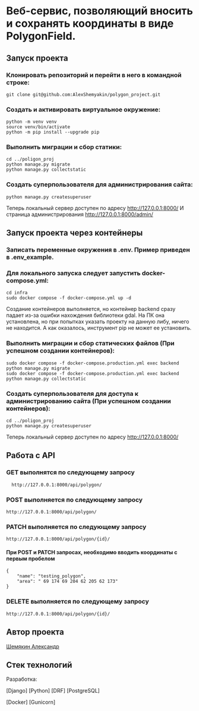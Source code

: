 # Веб-сервис, позволяющий вносить и сохранять координаты в виде PolygonField.

## Запуск проекта
### Клонировать репозиторий и перейти в него в командной строке:

```
git clone git@github.com:AlexShemyakin/polygon_project.git
```

### Cоздать и активировать виртуальное окружение:

```
python -m venv venv
source venv/bin/activate
python -m pip install --upgrade pip
```

### Выполнить миграции и сбор статики:

```
cd ../poligon_proj
python manage.py migrate
python manage.py collectstatic
```

### Создать суперпользователя для администрирования сайта:

```
python manage.py createsuperuser
```
Теперь локальный сервер доступен по адресу http://127.0.0.1:8000/
И страница администрирования http://127.0.0.1:8000/admin/

## Запуск проекта через контейнеры
### Записать переменные окружения в .env. Пример приведен в .env_example.

### Для локального запуска следует запустить docker-compose.yml:

```
cd infra
sudo docker compose -f docker-compose.yml up -d
```
Создание контейнеров выполняется, но контейнер backend сразу падает из-за ошибки нахождения библиотеки gdal.
На ПК она установлена, но при попытках указать проекту на данную либу, ничего не находится.
А как оказалось, инструмент pip не может ее установить.

### Выполнить миграции и сбор статических файлов (При успешном создании контейнеров):

```
sudo docker compose -f docker-compose.production.yml exec backend python manage.py migrate
sudo docker compose -f docker-compose.production.yml exec backend python manage.py collectstatic
```

### Создать суперпользователя для доступа к администрированию сайта (При успешном создании контейнеров):

```
cd ../poligon_proj
python manage.py createsuperuser
```
Теперь локальный сервер доступен по адресу http://127.0.0.1:8000/

## Работа с API
### GET выполнятся по следующему запросу

```
  http://127.0.0.1:8000/api/polygon/
```

### POST выполняется по следующему запросу

```
http://127.0.0.1:8000/api/polygon/
```

### PATCH выполняется по следующему запросу

```
http://127.0.0.1:8000/api/polygon/{id}/
```

#### При POST и PATCH запросах, необходимо вводить координаты с первым пробелом 

```
{
    "name": "testing_polygon",
    "area": " 69 174 69 204 62 205 62 173"
}
```

### DELETE выполняется по следующему запросу

```
http://127.0.0.1:8000/api/polygon/{id}/
```

## Автор проекта
[Шемякин Александр](https://github.com/AlexShemyakin)

## Стек технологий
Разработка:

[Django]
[Python]
[DRF]
[PostgreSQL]

[Docker]
[Gunicorn]
